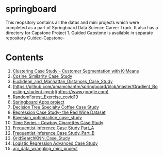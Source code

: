 # springboard

This reopsitory contains all the datas and mini projects which were completed as a part of Springboard Data Science Career Track. It also has a directory for Capstone Project 1.
Guided Capstone is available in separate repository Guided-Capstone-

# Contents

1. [Clustering Case Study - Customer Segmentation with K-Means](https://github.com/umamohantm/springboard/blob/master/Clustering%20Case%20Study%20-%20Customer%20Segmentation%20with%20K-Means%20-%20Tier%203%20(1).ipynb)
2. [Cosine_Similarity_Case_Study](https://github.com/umamohantm/springboard/blob/master/Cosine_Similarity_Case_Study.ipynb)
3. [Euclidean_and_Manhattan_Distances_Case_Study ](https://github.com/umamohantm/springboard/blob/master/Euclidean_and_Manhattan_Distances_Case_Study%20(1).ipynb)
4. [https://github.com/umamohantm/springboard/blob/master/Gradient_Boosting_student.ipynb](https://www.google.com)
5. [RandomForest_Exercise_covid19](https://github.com/umamohantm/springboard/blob/master/RandomForest_Exercise_covid19.ipynb)
6. [Springboard Apps project](https://github.com/umamohantm/springboard/blob/master/Springboard%20Apps%20project%20-%20Tier%203%20-%20Complete.ipynb)
7. [Decision Tree Specialty Coffee Case Study](https://github.com/umamohantm/springboard/blob/master/Springboard%20Decision%20Tree%20Specialty%20Coffee%20Case%20Study%20-%20Tier%203%20(1).ipynb)
8. [Regression Case Study- the Red Wine Dataset](https://github.com/umamohantm/springboard/blob/master/Springboard%20Regression%20Case%20Study%2C%20Unit%208%20-%20the%20Red%20Wine%20Dataset%20-%20Tier%203%20(1).ipynb)
9. [Bayesian_optimization_case_study](https://github.com/umamohantm/springboard/blob/master/Bayesian%20Optimization/Bayesian_optimization_case_study.ipynb)
10. [Time Series - Cowboy Cigarettes Case Study](https://github.com/umamohantm/springboard/blob/master/Cowboy%20Cigarettes:%20A%20Time%20Series%20Investigation/Cowboy%20Cigarettes%20Case%20Study%20-%20Tier%203.ipynb) 
11. [Frequentist Inference Case Study Part_A](https://github.com/umamohantm/springboard/blob/master/Frequentist%20Inference/Frequentist%20Inference%20Case%20Study%20-%20Part%20A%20(3).ipynb) 
12. [Frequentist Inference Case Study_Part_B](https://github.com/umamohantm/springboard/blob/master/Frequentist%20Inference/Frequentist%20Inference%20Case%20Study%20-%20Part%20B%20(2).ipynb) 
13. [GridSearchKNN_Case_Study](https://github.com/umamohantm/springboard/blob/master/GridSearchKNN/GridSearchKNN_Case_Study.ipynb)
14. [Logistic Regression Advanced Case Study](https://github.com/umamohantm/springboard/blob/master/logistic%20regression/Springboard%20Logistic%20Regression%20Advanced%20Case%20Study.ipynb)
15. [api_data_wrangling_mini_project](https://github.com/umamohantm/springboard/blob/master/api_data_wrangling_mini_project.ipynb)

